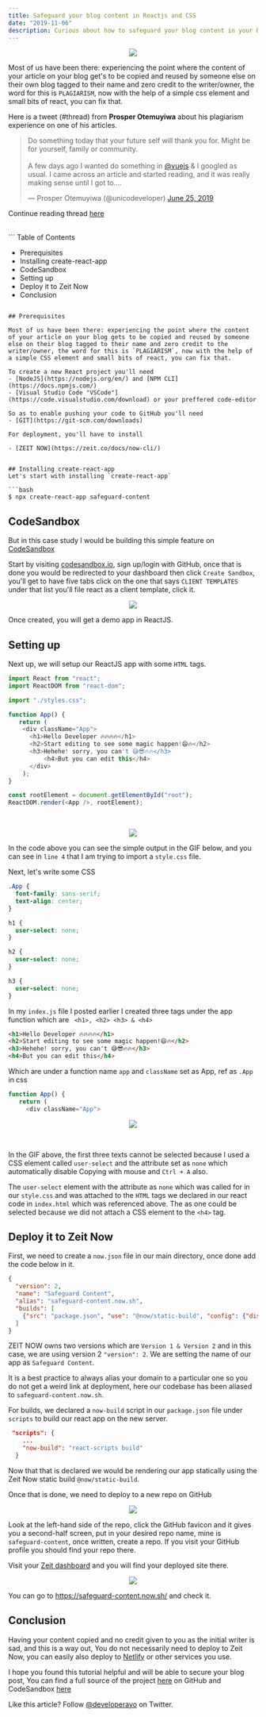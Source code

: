 ```yaml
---
title: Safeguard your blog content in Reactjs and CSS
date: "2019-11-06"
description: Curious about how to safeguard your blog content in your ReactJS app using CSS? You are about to find out!
---
```


<p align="center"><img src="https://res.cloudinary.com/developerayo/image/upload/v1573003584/Safeguard_your_blog_content_in_Reactjs_and_CSS.png"></p>

Most of us have been there: experiencing the point where the content of your article on your blog get's to be copied and reused by someone else on their own blog tagged to their name and zero credit to the writer/owner, the word for this is `PLAGIARISM`, now with the help of a simple css element and small bits of react, you can fix that.

Here is a tweet (#thread) from <b>Prosper Otemuyiwa</b> about his plagiarism experience on one of his articles.

<blockquote class="twitter-tweet" data-theme="light"><p lang="en" dir="ltr">Do something today that your future self will thank you for. Might be for yourself, family or community.<br><br>A few days ago I wanted do something in <a href="https://twitter.com/vuejs?ref_src=twsrc%5Etfw">@vuejs</a> &amp; I googled as usual. I came across an article and started reading, and it was really making sense until I got to....</p>&mdash; Prosper Otemuyiwa (@unicodeveloper) <a href="https://twitter.com/unicodeveloper/status/1143535311303000064?ref_src=twsrc%5Etfw">June 25, 2019</a></blockquote> <script async src="https://platform.twitter.com/widgets.js" charset="utf-8"></script>

Continue reading thread [here](https://twitter.com/unicodeveloper/status/1143535311303000064)

<br>
```
Table of Contents

- Prerequisites
- Installing create-react-app
- CodeSandbox
- Setting up
- Deploy it to Zeit Now
- Conclusion
```

## Prerequisites

Most of us have been there: experiencing the point where the content of your article on your blog gets to be copied and reused by someone else on their blog tagged to their name and zero credit to the writer/owner, the word for this is `PLAGIARISM`, now with the help of a simple CSS element and small bits of react, you can fix that.

To create a new React project you'll need
- [NodeJS](https://nodejs.org/en/) and [NPM CLI](https://docs.npmjs.com/) 
- [Visual Studio Code "VSCode"](https://code.visualstudio.com/download) or your preffered code-editor

So as to enable pushing your code to GitHub you'll need
- [GIT](https://git-scm.com/downloads)

For deployment, you'll have to install

- [ZEIT NOW](https://zeit.co/docs/now-cli/)


## Installing create-react-app
Let's start with installing `create-react-app`

```bash
$ npx create-react-app safeguard-content
```

## CodeSandbox

But in this case study I would be building this simple feature on [CodeSandbox](https://codesandbox.io)

Start by visiting [codesandbox.io](https://codesandbox.io), sign up/login with GitHub, once that is done you would be redirected to your dashboard then click `Create Sandbox`, you'll get to have five tabs click on the one that says `CLIENT TEMPLATES` under that list you'll file react as a client template, click it.

<p align="center"><img src="https://res.cloudinary.com/developerayo/image/upload/v1573000789/safe1.png"></p>

Once created, you will get a demo app in ReactJS.

## Setting up

Next up, we will setup our ReactJS app with some `HTML` tags.

```js
import React from "react";
import ReactDOM from "react-dom";

import "./styles.css";

function App() {
   return (
	<div className="App">
	  <h1>Hello Developer 🔥🔥🔥🔥</h1>
	  <h2>Start editing to see some magic happen!😄🔥</h2>
	  <h3>Hehehe! sorry, you can't 😅😎🔥🔥</h3>
          <h4>But you can edit this</h4>
      </div>
	);
}

const rootElement = document.getElementById("root");
ReactDOM.render(<App />, rootElement);
```
<br>

<p align="center"><img src="https://res.cloudinary.com/developerayo/image/upload/v1572995248/gif1.gif"></p>



In the code above you can see the simple output in the GIF below, and you can see in `line 4` that I am trying to import a `style.css` file.

Next, let's write some CSS

```css
.App {
  font-family: sans-serif;
  text-align: center;
}

h1 {
  user-select: none;
}

h2 {
  user-select: none;
}

h3 {
  user-select: none;
}
```

In my `index.js` file I posted earlier I created three tags under the app function which are ` <h1>, <h2> <h3> & <h4>`

```html
<h1>Hello Developer 🔥🔥🔥🔥</h1>
<h2>Start editing to see some magic happen!😄🔥</h2>
<h3>Hehehe! sorry, you can't 😅😎🔥🔥</h3>
<h4>But you can edit this</h4>
```

Which are under a function name `app` and `className` set as App, ref as `.App` in css

```js
function App() {
   return (
     <div className="App">
```
<p align="center"><img src="https://res.cloudinary.com/developerayo/image/upload/v1572997195/chrome-capture.gif"></p>

<br>

In the GIF above, the first three texts cannot be selected because I used a CSS element called `user-select` and the attribute set as `none` which automatically disable Copying with mouse and `Ctrl + A` also. 

The `user-select` element with the attribute as `none` which was called for in our `style.css` and was attached to the `HTML` tags we declared in our react code in `index.html` which was referenced above. The as one could be selected because we did not attach a CSS element to the `<h4>` tag.

## Deploy it to Zeit Now

First, we need to create a `now.json` file in our main directory, once done add the code below in it.

```json
{
  "version": 2,
  "name": "Safeguard Content",
  "alias": "safeguard-content.now.sh",
  "builds": [
    {"src": "package.json", "use": "@now/static-build", "config": {"distDir": "build"}}
  ]
} 
```

ZEIT NOW owns two versions which are `Version 1 & Version 2` and in this case, we are using version 2 `"version": 2`. We are setting the name of our app as `Safeguard Content`.

It is a best practice to always alias your domain to a particular one so you do not get a weird link at deployment, here our codebase has been aliased to `safeguard-content.now.sh`. 

For builds, we declared a `now-build` script in our `package.json` file under `scripts` to build our react app on the new server.

```json
 "scripts": {
    ...
    "now-build": "react-scripts build"
  }
```

Now that that is declared we would be rendering our app statically using the Zeit Now static build `@now/static-build`.

Once that is done, we need to deploy to a new repo on GitHub

<p align="center"><img src="https://res.cloudinary.com/developerayo/image/upload/v1572998837/safe2.png"></p>

Look at the left-hand side of the repo, click the GitHub favicon and it gives you a second-half screen, put in your desired repo name, mine is `safeguard-content`, once written, create a repo. If you visit your GitHub profile you should find your repo there.

Visit your [Zeit dashboard](https://zeit.co/dashboard) and you will find your deployed site there. 

<p align="center"><img src="https://res.cloudinary.com/developerayo/image/upload/v1572999390/now.png"></p>


You can go to https://safeguard-content.now.sh/ and check it.

## Conclusion

Having your content copied and no credit given to you as the initial writer is sad, and this is a way out, You do not necessarily need to deploy to Zeit Now, you can easily also deploy to [Netlify](https://netlify.com) or other services you use.

I hope you found this tutorial helpful and will be able to secure your blog post, You can find a full source of the project [here](https://github.com/Developerayo/safeguard-content) on GitHub and CodeSandbox [here](https://codesandbox.io/s/safeguard-content-5ut1q)

Like this article? Follow [@developerayo](https://twitter.com/developerayo) on Twitter.
